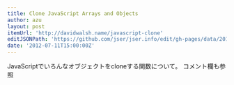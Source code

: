 ```yaml
---
title: Clone JavaScript Arrays and Objects
author: azu
layout: post
itemUrl: 'http://davidwalsh.name/javascript-clone'
editJSONPath: 'https://github.com/jser/jser.info/edit/gh-pages/data/2012/07/index.json'
date: '2012-07-11T15:00:00Z'
---
```

JavaScriptでいろんなオブジェクトをcloneする関数について。
コメント欄も参照
